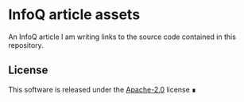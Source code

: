# InfoQ article assets

An InfoQ article I am writing links to the source code contained in this repository.

## License

This software is released under the [Apache-2.0](https://www.apache.org/licenses/LICENSE-2.0) license ∎
